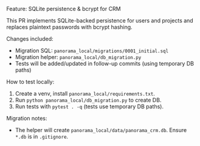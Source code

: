 Feature: SQLite persistence & bcrypt for CRM

This PR implements SQLite-backed persistence for users and projects and replaces plaintext passwords with bcrypt hashing.

Changes included:
- Migration SQL: `panorama_local/migrations/0001_initial.sql`
- Migration helper: `panorama_local/db_migration.py`
- Tests will be added/updated in follow-up commits (using temporary DB paths)

How to test locally:
1. Create a venv, install `panorama_local/requirements.txt`.
2. Run `python panorama_local/db_migration.py` to create DB.
3. Run tests with `pytest . -q` (tests use temporary DB paths).

Migration notes:
- The helper will create `panorama_local/data/panorama_crm.db`. Ensure `*.db` is in `.gitignore`.
